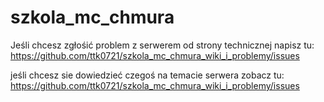 # szkola_mc_chmura

Jeśli chcesz zgłośić problem z serwerem od strony technicznej napisz tu: https://github.com/ttk0721/szkola_mc_chmura_wiki_i_problemy/issues

jeśli chcesz sie dowiedzieć czegoś na temacie serwera zobacz tu: https://github.com/ttk0721/szkola_mc_chmura_wiki_i_problemy/issues
